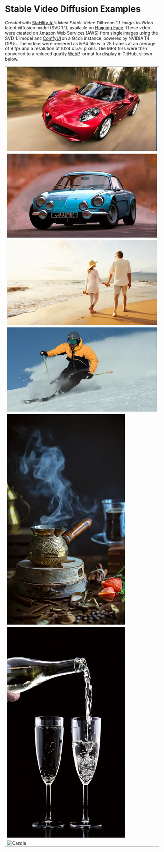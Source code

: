 # Stable Video Diffusion Examples

Created with [Stability AI](https://stability.ai/stable-video)ʼs latest Stable Video Diffusion 1.1 Image-to-Video latent diffusion model (SVD 1.1), available on [Hugging Face](https://huggingface.co/stabilityai/stable-video-diffusion-img2vid-xt-1-1). These video were created on Amazon Web Services (AWS) from single images using the SVD 1.1 model and [ComfyUI](https://github.com/comfyanonymous/ComfyUI) on a G4dn instance, powered by NVIDIA T4 GPUs. The videos were rendered as MP4 file with 25 frames at an average of 9 fps and a resolution of 1024 x 576 pixels. The MP4 files were then converted to a reduced quality [WebP](https://developers.google.com/speed/webp) format for display in GitHub, shown below.

<table style="border-collapse: collapse; border: none;">
   <tr style="border: none;">
      <td style="border: none;"><img src="videos/red_car.webp" alt="Red Sports Car" width="512"/></td>
   </tr>
   <tr style="border: none;">
      <td style="border: none;"><img src="videos/blue_car.webp" alt="Blue Sports Car" width="512"/></td>
   </tr>
   <tr style="border: none;">
      <td style="border: none;"><img src="videos/couple_on_beach.webp" alt="Couple on Beach" width="512"/></td>
   </tr>
   <tr style="border: none;">
      <td style="border: none;"><img src="videos/skier.webp" alt="Skier" width="512"/></td>
   </tr>
   <tr style="border: none;">
      <td style="border: none;"><img src="videos/turkish_coffee.webp" alt="Turkish Coffee" width="387"/></td>
   </tr>
   <tr style="border: none;">
      <td style="border: none;"><img src="videos/pouring_champagne.webp" alt="Pouring Champagne" width="387"/></td>
   </tr>
   <tr style="border: none;">
      <td style="border: none;"><img src="videos/candle.webp" alt="Candle" width="387"/></td>
   </tr>
</table>
